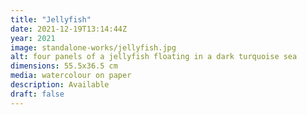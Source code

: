 ```yaml
---
title: "Jellyfish"
date: 2021-12-19T13:14:44Z
year: 2021
image: standalone-works/jellyfish.jpg
alt: four panels of a jellyfish floating in a dark turquoise sea
dimensions: 55.5x36.5 cm
media: watercolour on paper
description: Available
draft: false
---
```


